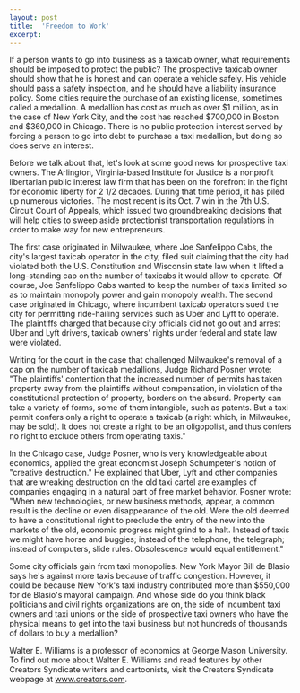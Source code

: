 ```yaml
---
layout: post
title:  'Freedom to Work'
excerpt:
---
```




If a person wants to go into business as a taxicab owner, what requirements should be imposed to protect the public? The prospective taxicab owner should show that he is honest and can operate a vehicle safely. His vehicle should pass a safety inspection, and he should have a liability insurance policy. Some cities require the purchase of an existing license, sometimes called a medallion. A medallion has cost as much as over $1 million, as in the case of New York City, and the cost has reached $700,000 in Boston and $360,000 in Chicago. There is no public protection interest served by forcing a person to go into debt to purchase a taxi medallion, but doing so does serve an interest.

Before we talk about that, let's look at some good news for prospective taxi owners. The Arlington, Virginia-based Institute for Justice is a nonprofit libertarian public interest law firm that has been on the forefront in the fight for economic liberty for 2 1/2 decades. During that time period, it has piled up numerous victories. The most recent is its Oct. 7 win in the 7th U.S. Circuit Court of Appeals, which issued two groundbreaking decisions that will help cities to sweep aside protectionist transportation regulations in order to make way for new entrepreneurs.

The first case originated in Milwaukee, where Joe Sanfelippo Cabs, the city's largest taxicab operator in the city, filed suit claiming that the city had violated both the U.S. Constitution and Wisconsin state law when it lifted a long-standing cap on the number of taxicabs it would allow to operate. Of course, Joe Sanfelippo Cabs wanted to keep the number of taxis limited so as to maintain monopoly power and gain monopoly wealth. The second case originated in Chicago, where incumbent taxicab operators sued the city for permitting ride-hailing services such as Uber and Lyft to operate. The plaintiffs charged that because city officials did not go out and arrest Uber and Lyft drivers, taxicab owners' rights under federal and state law were violated.

Writing for the court in the case that challenged Milwaukee's removal of a cap on the number of taxicab medallions, Judge Richard Posner wrote: "The plaintiffs' contention that the increased number of permits has taken property away from the plaintiffs without compensation, in violation of the constitutional protection of property, borders on the absurd. Property can take a variety of forms, some of them intangible, such as patents. But a taxi permit confers only a right to operate a taxicab (a right which, in Milwaukee, may be sold). It does not create a right to be an oligopolist, and thus confers no right to exclude others from operating taxis."

In the Chicago case, Judge Posner, who is very knowledgeable about economics, applied the great economist Joseph Schumpeter's notion of "creative destruction." He explained that Uber, Lyft and other companies that are wreaking destruction on the old taxi cartel are examples of companies engaging in a natural part of free market behavior. Posner wrote: "When new technologies, or new business methods, appear, a common result is the decline or even disappearance of the old. Were the old deemed to have a constitutional right to preclude the entry of the new into the markets of the old, economic progress might grind to a halt. Instead of taxis we might have horse and buggies; instead of the telephone, the telegraph; instead of computers, slide rules. Obsolescence would equal entitlement."



Some city officials gain from taxi monopolies. New York Mayor Bill de Blasio says he's against more taxis because of traffic congestion. However, it could be because New York's taxi industry contributed more than $550,000 for de Blasio's mayoral campaign. And whose side do you think black politicians and civil rights organizations are on, the side of incumbent taxi owners and taxi unions or the side of prospective taxi owners who have the physical means to get into the taxi business but not hundreds of thousands of dollars to buy a medallion?

Walter E. Williams is a professor of economics at George Mason University. To find out more about Walter E. Williams and read features by other Creators Syndicate writers and cartoonists, visit the Creators Syndicate webpage at www.creators.com.
